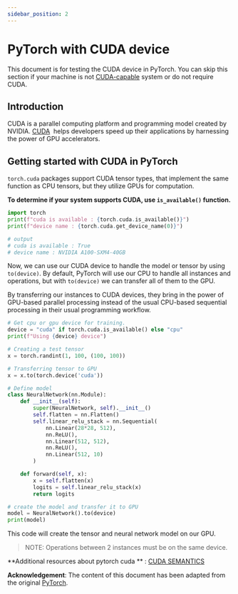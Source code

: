 ```yaml
---
sidebar_position: 2
---
```

# PyTorch with CUDA device

This document is for testing the CUDA device in PyTorch. You can skip this section if your machine is not [CUDA-capable](https://developer.nvidia.com/cuda-zone) system or do not require CUDA.

## Introduction
CUDA is a parallel computing platform and programming model created by NVIDIA. [CUDA](https://developer.nvidia.com/cuda-zone)
 helps developers speed up their applications by harnessing the power of GPU accelerators.

## Getting started with CUDA in PyTorch

`torch.cuda` packages support CUDA tensor types, that implement the same function as CPU tensors, but they utilize GPUs for computation.

**To determine if your system supports CUDA, use `is_available()` function.**

```python
import torch
print(f"cuda is available : {torch.cuda.is_available()}")
print(f"device name : {torch.cuda.get_device_name(0)}")

# output
# cuda is available : True
# device name : NVIDIA A100-SXM4-40GB
```

Now, we can use our CUDA device to handle the model or tensor by using `to(device)`. By default, PyTorch will use our CPU to handle all instances and operations, but with `to(device)` we can transfer all of them to the GPU.

By transferring our instances to CUDA devices, they bring in the power of GPU-based parallel processing instead of the usual CPU-based sequential processing in their usual programming workflow.

```python
# Get cpu or gpu device for training.
device = "cuda" if torch.cuda.is_available() else "cpu"
print(f"Using {device} device")

# Creating a test tensor
x = torch.randint(1, 100, (100, 100))

# Transferring tensor to GPU
x = x.to(torch.device('cuda'))

# Define model
class NeuralNetwork(nn.Module):
    def __init__(self):
        super(NeuralNetwork, self).__init__()
        self.flatten = nn.Flatten()
        self.linear_relu_stack = nn.Sequential(
            nn.Linear(28*28, 512),
            nn.ReLU(),
            nn.Linear(512, 512),
            nn.ReLU(),
            nn.Linear(512, 10)
        )

    def forward(self, x):
        x = self.flatten(x)
        logits = self.linear_relu_stack(x)
        return logits

# create the model and transfer it to GPU
model = NeuralNetwork().to(device)
print(model)
```

This code will create the tensor and neural network model on our GPU. 

> NOTE: Operations between 2 instances must be on the same device.

**Additional resources about pytorch cuda ** : [CUDA SEMANTICS](https://pytorch.org/docs/stable/notes/cuda.html)

**Acknowledgement**: The content of this document has been adapted from the original [PyTorch](https://pytorch.org/).
